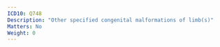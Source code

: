 ```yaml
---
ICD10: Q748
Description: "Other specified congenital malformations of limb(s)"
Matters: No
Weight: 0
---
```

